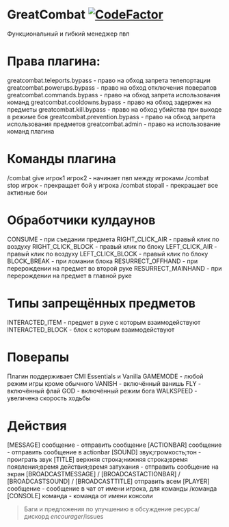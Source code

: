 # GreatCombat [![CodeFactor](https://www.codefactor.io/repository/github/enc0urager/greatcombat/badge)](https://www.codefactor.io/repository/github/enc0urager/greatcombat)
Функциональный и гибкий менеджер пвп

# Права плагина:
greatcombat.teleports.bypass - право на обход запрета телепортации
greatcombat.powerups.bypass - право на обход отключения поверапов
greatcombat.commands.bypass - право на обход запрета использования команд
greatcombat.cooldowns.bypass - право на обход задержек на предметы
greatcombat.kill.bypass - право на обход убийства при выходе в режиме боя
greatcombat.prevention.bypass - право на обход запрета использования предметов
greatcombat.admin - право на использование команд плагина

# Команды плагина
/combat give игрок1 игрок2 - начинает пвп между игроками
/combat stop игрок - прекращает бой у игрока
/combat stopall - прекращает все активные бои

# Обработчики кулдаунов
CONSUME - при съедании предмета
RIGHT_CLICK_AIR - правый клик по воздуху
RIGHT_CLICK_BLOCK - правый клик по блоку
LEFT_CLICK_AIR - правый клик по воздуху
LEFT_CLICK_BLOCK - правый клик по блоку
BLOCK_BREAK - при ломании блока
RESURRECT_OFFHAND - при перерождении на предмет во второй руке
RESURRECT_MAINHAND - при перерождении на предмет в главной руке

# Типы запрещённых предметов
INTERACTED_ITEM - предмет в руке с которым взаимодействуют
INTERACTED_BLOCK - блок с которым взаимодействуют

# Поверапы
Плагин поддерживает CMI Essentials и Vanilla
GAMEMODE - любой режим игры кроме обычного
VANISH - включённый ванишь
FLY - включённый флай
GOD - включённый режим бога
WALKSPEED - увеличена скорость ходьбы

# Действия
[MESSAGE] сообщение - отправить сообщение
[ACTIONBAR] сообщение - отправить сообщение в actionbar
[SOUND] звук;громкость;тон - проиграть звук
[TITLE] верхняя строка;нижняя строка;время появления;время действия;время затухания - отправить сообщение на экран
[BROADCASTMESSAGE] / [BROADCASTACTIONBAR] / [BROADCASTSOUND] / [BROADCASTTITLE] отправить всем
[PLAYER] сообщение - сообщение в чат от имени игрока, для команды /команда
[CONSOLE] команда - команда от имени консоли

> Баги и предложения по улучшению в обсуждение ресурса/дискорд _encourager_/issues

